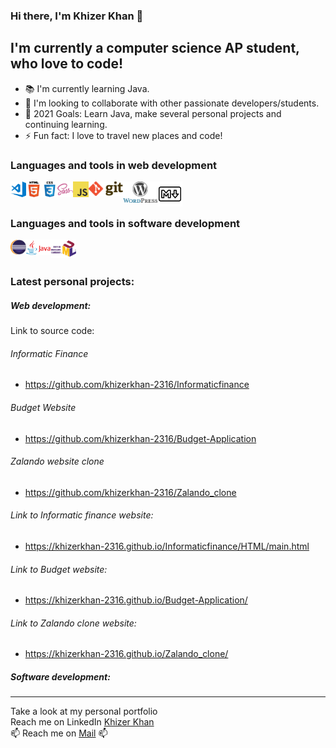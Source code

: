### Hi there, I'm Khizer Khan 👋

## I'm currently a computer science AP student, who love to code! 

* 📚 I'm currently learning Java.
* 👯 I'm looking to collaborate with other passionate developers/students. 
* 🥅 2021 Goals: Learn Java, make several personal projects and continuing learning.
* ⚡ Fun fact: I love to travel new places and code!

### Languages and tools in web development

<img align="left" alt="Visual Stuio Code" src="https://github.com/khizerkhan-2316/khizerkhan-2316/blob/main/visual-studio-code.png" width="25" style="max-width:100%;" /> <img src="https://github.com/khizerkhan-2316/khizerkhan-2316/blob/main/HTML5.png" width="25" style="max-width:100%;" align="left"  alt="HTML5" />
<img align="left" alt="CSS3" src="https://github.com/khizerkhan-2316/khizerkhan-2316/blob/main/CSS3.png" width="25" style="max-width:100%;" />
<img align="left"  alt="saas" src="https://github.com/khizerkhan-2316/khizerkhan-2316/blob/main/sass.png" width="25" style="max-width:100%;" />
<img align="left" alt="javascript" src="https://github.com/khizerkhan-2316/khizerkhan-2316/blob/main/javascript.png" width="25" style="max-width:100%;"/>
<img align="left" alt="GIT" src="https://github.com/khizerkhan-2316/khizerkhan-2316/blob/main/1280px-Git-logo.svg.png" width="55" style="max-width:100%;" />
<img align="left" alt="Wordpress" src="https://github.com/khizerkhan-2316/khizerkhan-2316/blob/main/wordpress.png" width="55" style="max-width:100%;" />
<img align="left" alt="Markdown" src="https://github.com/khizerkhan-2316/khizerkhan-2316/blob/main/205_Markdown_logo_logos-512.webp" width="40" style="max-width:100%;" />
<br>
<br>


### Languages and tools in software development
<img align="left" alt="Eclipse" src="https://github.com/khizerkhan-2316/khizerkhan-2316/blob/main/Eclipse.png" width="25" style="max-width:100%;" />
<img align="left" alt ="Java" src="https://github.com/khizerkhan-2316/khizerkhan-2316/blob/main/Java-Logo.png" width=40" style="max-width:100%;" /> 
<img align="left" alt ="Java" src="https://github.com/khizerkhan-2316/khizerkhan-2316/blob/main/uml_logo.png" width=40" style="max-width:100%;" />
                                                                                                                                               

<br>
<br>

### Latest personal projects: 

##### Web development: 
Link to source code: 

###### Informatic Finance
* https://github.com/khizerkhan-2316/Informaticfinance

###### Budget Website
* https://github.com/khizerkhan-2316/Budget-Application

###### Zalando website clone
* https://github.com/khizerkhan-2316/Zalando_clone

###### Link to Informatic finance website:
* https://khizerkhan-2316.github.io/Informaticfinance/HTML/main.html

###### Link to Budget website: 
* https://khizerkhan-2316.github.io/Budget-Application/

###### Link to Zalando clone website: 
* https://khizerkhan-2316.github.io/Zalando_clone/


##### Software development: 
---
Take a look at my personal portfolio <br>
Reach me on LinkedIn <a href="https://www.linkedin.com/in/khizer-khan-b1562b201">Khizer Khan </a> <br>
📫 Reach me on <a href="mailto:khizer759@gmail.com">Mail</a> 📫

<!--
**khizerkhan-2316/khizerkhan-2316** is a ✨ _special_ ✨ repository because its `README.md` (this file) appears on your GitHub profile.

Here are some ideas to get you started:

- 🔭 I’m currently working on ...
- 🌱 I’m currently learning ...
- 👯 I’m looking to collaborate on ...
- 🤔 I’m looking for help with ...
- 💬 Ask me about ...
- 📫 How to reach me: ...
- 😄 Pronouns: ...
- ⚡ Fun fact: ...
-->
